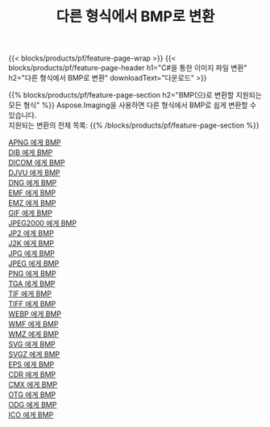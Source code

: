 ﻿---
title: 다른 형식에서 BMP로 변환 
weight: 3920
url: /ko/java/conversion/to/bmp 
lang: ko
langdirlevel: 2
locales: zh-hans,ja,it,ru,de,es,fr,nl,id,lt,pl,pt,vi,tr,ko,zh-hant,ar,hi,th,sv,cs,uk,he
description: Aspose.Imaging을 사용하면 다른 형식에서 BMP로 쉽게 변환할 수 있습니다.
---

{{< blocks/products/pf/feature-page-wrap >}}
{{< blocks/products/pf/feature-page-header h1="C#을 통한 이미지 파일 변환" h2="다른 형식에서 BMP로 변환" downloadText="다운로드" >}}


{{% blocks/products/pf/feature-page-section  h2="BMP(으)로 변환할 지원되는 모든 형식" %}}
Aspose.Imaging을 사용하면 다른 형식에서 BMP로 쉽게 변환할 수 있습니다.
<br/>
지원되는 변환의 전체 목록:
{{% /blocks/products/pf/feature-page-section %}}
<div class="container-fluid productfamilypage bg-gray">
    <div class="convertypes bg-gray agp-content section">
        <div class="container">
		<div class="row other-converters">
		    <div class='col-md-2 other-converter remove-lp remove-rp'><a href="/imaging/ko/java/conversion/apng-to-bmp" >APNG 에게 BMP</a></div>
<div class='col-md-2 other-converter remove-lp remove-rp'><a href="/imaging/ko/java/conversion/dib-to-bmp" >DIB 에게 BMP</a></div>
<div class='col-md-2 other-converter remove-lp remove-rp'><a href="/imaging/ko/java/conversion/dicom-to-bmp" >DICOM 에게 BMP</a></div>
<div class='col-md-2 other-converter remove-lp remove-rp'><a href="/imaging/ko/java/conversion/djvu-to-bmp" >DJVU 에게 BMP</a></div>
<div class='col-md-2 other-converter remove-lp remove-rp'><a href="/imaging/ko/java/conversion/dng-to-bmp" >DNG 에게 BMP</a></div>
<div class='col-md-2 other-converter remove-lp remove-rp'><a href="/imaging/ko/java/conversion/emf-to-bmp" >EMF 에게 BMP</a></div>
<div class='col-md-2 other-converter remove-lp remove-rp'><a href="/imaging/ko/java/conversion/emz-to-bmp" >EMZ 에게 BMP</a></div>
<div class='col-md-2 other-converter remove-lp remove-rp'><a href="/imaging/ko/java/conversion/gif-to-bmp" >GIF 에게 BMP</a></div>
<div class='col-md-2 other-converter remove-lp remove-rp'><a href="/imaging/ko/java/conversion/jpeg2000-to-bmp" >JPEG2000 에게 BMP</a></div>
<div class='col-md-2 other-converter remove-lp remove-rp'><a href="/imaging/ko/java/conversion/jp2-to-bmp" >JP2 에게 BMP</a></div>
<div class='col-md-2 other-converter remove-lp remove-rp'><a href="/imaging/ko/java/conversion/j2k-to-bmp" >J2K 에게 BMP</a></div>
<div class='col-md-2 other-converter remove-lp remove-rp'><a href="/imaging/ko/java/conversion/jpg-to-bmp" >JPG 에게 BMP</a></div>
<div class='col-md-2 other-converter remove-lp remove-rp'><a href="/imaging/ko/java/conversion/jpeg-to-bmp" >JPEG 에게 BMP</a></div>
<div class='col-md-2 other-converter remove-lp remove-rp'><a href="/imaging/ko/java/conversion/png-to-bmp" >PNG 에게 BMP</a></div>
<div class='col-md-2 other-converter remove-lp remove-rp'><a href="/imaging/ko/java/conversion/tga-to-bmp" >TGA 에게 BMP</a></div>
<div class='col-md-2 other-converter remove-lp remove-rp'><a href="/imaging/ko/java/conversion/tif-to-bmp" >TIF 에게 BMP</a></div>
<div class='col-md-2 other-converter remove-lp remove-rp'><a href="/imaging/ko/java/conversion/tiff-to-bmp" >TIFF 에게 BMP</a></div>
<div class='col-md-2 other-converter remove-lp remove-rp'><a href="/imaging/ko/java/conversion/webp-to-bmp" >WEBP 에게 BMP</a></div>
<div class='col-md-2 other-converter remove-lp remove-rp'><a href="/imaging/ko/java/conversion/wmf-to-bmp" >WMF 에게 BMP</a></div>
<div class='col-md-2 other-converter remove-lp remove-rp'><a href="/imaging/ko/java/conversion/wmz-to-bmp" >WMZ 에게 BMP</a></div>
<div class='col-md-2 other-converter remove-lp remove-rp'><a href="/imaging/ko/java/conversion/svg-to-bmp" >SVG 에게 BMP</a></div>
<div class='col-md-2 other-converter remove-lp remove-rp'><a href="/imaging/ko/java/conversion/svgz-to-bmp" >SVGZ 에게 BMP</a></div>
<div class='col-md-2 other-converter remove-lp remove-rp'><a href="/imaging/ko/java/conversion/eps-to-bmp" >EPS 에게 BMP</a></div>
<div class='col-md-2 other-converter remove-lp remove-rp'><a href="/imaging/ko/java/conversion/cdr-to-bmp" >CDR 에게 BMP</a></div>
<div class='col-md-2 other-converter remove-lp remove-rp'><a href="/imaging/ko/java/conversion/cmx-to-bmp" >CMX 에게 BMP</a></div>
<div class='col-md-2 other-converter remove-lp remove-rp'><a href="/imaging/ko/java/conversion/otg-to-bmp" >OTG 에게 BMP</a></div>
<div class='col-md-2 other-converter remove-lp remove-rp'><a href="/imaging/ko/java/conversion/odg-to-bmp" >ODG 에게 BMP</a></div>
<div class='col-md-2 other-converter remove-lp remove-rp'><a href="/imaging/ko/java/conversion/ico-to-bmp" >ICO 에게 BMP</a></div>
                </div>
        </div>
    </div>
</div>
<br/>

